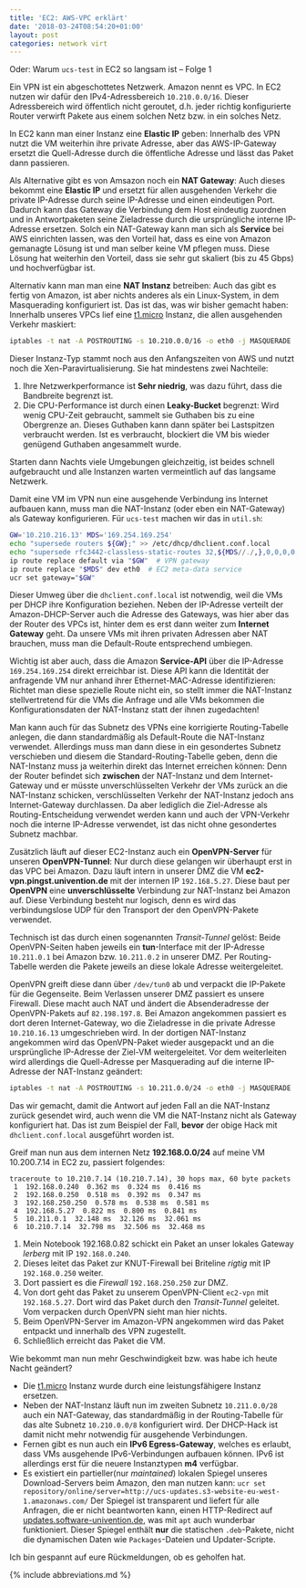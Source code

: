 ```yaml
---
title: 'EC2: AWS-VPC erklärt'
date: '2018-03-24T08:54:20+01:00'
layout: post
categories: network virt
---
```


Oder: Warum `ucs-test` in EC2 so langsam ist – Folge 1

Ein VPN ist ein abgeschottetes Netzwerk. Amazon nennt es VPC.
In EC2 nutzen wir dafür den IPv4-Adressbereich `10.210.0.0/16`.
Dieser Adressbereich wird öffentlich nicht geroutet, d.h. jeder richtig konfigurierte Router verwirft Pakete aus einem solchen Netz bzw. in ein solches Netz.

In EC2 kann man einer Instanz eine **Elastic IP** geben:
Innerhalb des VPN nutzt die VM weiterhin ihre private Adresse, aber das AWS-IP-Gateway ersetzt die Quell-Adresse durch die öffentliche Adresse und lässt das Paket dann passieren.

Als Alternative gibt es von Amsazon noch ein **NAT Gateway**:
Auch dieses bekommt eine **Elastic IP** und ersetzt für allen ausgehenden Verkehr die private IP-Adresse durch seine IP-Adresse und einen eindeutigen Port.
Dadurch kann das Gateway die Verbindung dem Host eindeutig zuordnen und in Antwortpaketen seine Zieladresse durch die ursprüngliche interne IP-Adresse ersetzen.
Solch ein NAT-Gateway kann man sich als **Service** bei AWS einrichten lassen, was den Vorteil hat, dass es eine von Amazon gemanagte Lösung ist und man selber keine VM pflegen muss.
Diese Lösung hat weiterhin den Vorteil, dass sie sehr gut skaliert (bis zu 45 Gbps) und hochverfügbar ist.

Alternativ kann man man eine **NAT Instanz** betreiben:
Auch das gibt es fertig von Amazon, ist aber nichts anderes als ein Linux-System, in dem Masquerading konfiguriert ist.
Das ist das, was wir bisher gemacht haben:
Innerhalb unseres VPCs lief eine [t1.micro](https://docs.aws.amazon.com/de_de/AWSEC2/latest/UserGuide/concepts_micro_instances.html) Instanz, die allen ausgehenden Verkehr maskiert:

```bash
iptables -t nat -A POSTROUTING -s 10.210.0.0/16 -o eth0 -j MASQUERADE
```

Dieser Instanz-Typ stammt noch aus den Anfangszeiten von AWS und nutzt noch die Xen-Paravirtualisierung.
Sie hat mindestens zwei Nachteile:

1. Ihre Netzwerkperformance ist **Sehr niedrig**, was dazu führt, dass die Bandbreite begrenzt ist.
2. Die CPU-Performance ist durch einen **Leaky-Bucket** begrenzt: Wird wenig CPU-Zeit gebraucht, sammelt sie Guthaben bis zu eine Obergrenze an. Dieses Guthaben kann dann später bei Lastspitzen verbraucht werden. Ist es verbraucht, blockiert die VM bis wieder genügend Guthaben angesammelt wurde.

Starten dann Nachts viele Umgebungen gleichzeitig, ist beides schnell aufgebraucht und alle Instanzen warten vermeintlich auf das langsame Netzwerk.

Damit eine VM im VPN nun eine ausgehende Verbindung ins Internet aufbauen kann, muss man die NAT-Instanz (oder eben ein NAT-Gateway) als Gateway konfigurieren.
Für `ucs-test` machen wir das in `util.sh`:

```bash
GW='10.210.216.13' MDS='169.254.169.254'
echo "supersede routers ${GW};" >> /etc/dhcp/dhclient.conf.local
echo "supersede rfc3442-classless-static-routes 32,${MDS//./,},0,0,0,0,0,${GW//./,};" >> /etc/dhcp/dhclient.conf.local
ip route replace default via "$GW"  # VPN gateway
ip route replace "$MDS" dev eth0  # EC2 meta-data service
ucr set gateway="$GW"
```

Dieser Umweg über die `dhclient.conf.local` ist notwendig, weil die VMs per DHCP ihre Konfiguration beziehen.
Neben der IP-Adresse verteilt der Amazon-DHCP-Server auch die Adresse des Gateways, was hier aber das der Router des VPCs ist, hinter dem es erst dann weiter zum **Internet Gateway** geht.
Da unsere VMs mit ihren privaten Adressen aber NAT brauchen, muss man die Default-Route entsprechend umbiegen.

Wichtig ist aber auch, dass die Amazon **Service-API** über die IP-Adresse `169.254.169.254` direkt erreichbar ist.
Diese API kann die Identität der anfragende VM nur anhand ihrer Ethernet-MAC-Adresse identifizieren:
Richtet man diese spezielle Route nicht ein, so stellt immer die NAT-Instanz stellvertretend für die VMs die Anfrage und alle VMs bekommen die Konfigurationsdaten der NAT-Instanz statt der ihnen zugedachten!

Man kann auch für das Subnetz des VPNs eine korrigierte Routing-Tabelle anlegen, die dann standardmäßig als Default-Route die NAT-Instanz verwendet.
Allerdings muss man dann diese in ein gesondertes Subnetz verschieben und diesem die Standard-Routing-Tabelle geben, denn die NAT-Instanz muss ja weiterhin direkt das Internet erreichen können:
Denn der Router befindet sich **zwischen** der NAT-Instanz und dem Internet-Gateway und er müsste unverschlüsselten Verkehr der VMs zurück an die NAT-Instanz schicken, verschlüsselten Verkehr der NAT-Instanz jedoch ans Internet-Gateway durchlassen.
Da aber lediglich die Ziel-Adresse als Routing-Entscheidung verwendet werden kann und auch der VPN-Verkehr noch die interne IP-Adresse verwendet, ist das nicht ohne gesondertes Subnetz machbar.

Zusätzlich läuft auf dieser EC2-Instanz auch ein **OpenVPN-Server** für unseren **OpenVPN-Tunnel**:
Nur durch diese gelangen wir überhaupt erst in das VPC bei Amazon.
Dazu läuft intern in unserer DMZ die VM **ec2-vpn.pingst.univention.de** mit der internen IP `192.168.5.27`.
Diese baut per **OpenVPN** eine **unverschlüsselte** Verbindung zur NAT-Instanz bei Amazon auf.
Diese Verbindung besteht nur logisch, denn es wird das verbindungslose UDP für den Transport der den OpenVPN-Pakete verwendet.

Technisch ist das durch einen sogenannten *Transit-Tunnel* gelöst:
Beide OpenVPN-Seiten haben jeweils ein **tun**-Interface mit der IP-Adresse `10.211.0.1` bei Amazon bzw. `10.211.0.2` in unserer DMZ.
Per Routing-Tabelle werden die Pakete jeweils an diese lokale Adresse weitergeleitet.

OpenVPN greift diese dann über `/dev/tun0` ab und verpackt die IP-Pakete für die Gegenseite.
Beim Verlassen unserer DMZ passiert es unsere Firewall.
Diese macht auch NAT und ändert die Absenderadresse der OpenVPN-Pakets auf `82.198.197.8`.
Bei Amazon angekommen passiert es dort deren Internet-Gateway, wo die Zieladresse in die private Adresse `10.210.16.13` umgeschrieben wird.
In der dortigen NAT-Instanz angekommen wird das OpenVPN-Paket wieder ausgepackt und an die ursprüngliche IP-Adresse der Ziel-VM weitergeleitet.
Vor dem weiterleiten wird allerdings die Quell-Adresse per Masquerading auf die interne IP-Adresse der NAT-Instanz geändert:

```bash
iptables -t nat -A POSTROUTING -s 10.211.0.0/24 -o eth0 -j MASQUERADE
```

Das wir gemacht, damit die Antwort auf jeden Fall an die NAT-Instanz zurück gesendet wird, auch wenn die VM die NAT-Instanz nicht als Gateway konfiguriert hat.
Das ist zum Beispiel der Fall, **bevor** der obige Hack mit `dhclient.conf.local` ausgeführt worden ist.

<!-- [![EC2-VPN](https://hutten.knut.univention.de/blog/wp-content/uploads/2018/03/AWS-EC2-VPN.svg)](https://hutten.knut.univention.de/blog/wp-content/uploads/2018/03/AWS-EC2-VPN.svg) -->

Greif man nun aus dem internen Netz **192.168.0.0/24** auf meine VM 10.200.7.14 in EC2 zu, passiert folgendes:

```
traceroute to 10.210.7.14 (10.210.7.14), 30 hops max, 60 byte packets
 1  192.168.0.240  0.362 ms  0.324 ms  0.416 ms
 2  192.168.0.250  0.518 ms  0.392 ms  0.347 ms
 3  192.168.250.250  0.578 ms  0.538 ms  0.581 ms
 4  192.168.5.27  0.822 ms  0.800 ms  0.841 ms
 5  10.211.0.1  32.148 ms  32.126 ms  32.061 ms
 6  10.210.7.14  32.798 ms  32.506 ms  32.468 ms
```

1. Mein Notebook 192.168.0.82 schickt ein Paket an unser lokales Gateway _lerberg_ mit IP `192.168.0.240`.
2. Dieses leitet das Paket zur KNUT-Firewall bei Briteline _rigtig_ mit IP `192.168.0.250` weiter.
3. Dort passiert es die _Firewall_ `192.168.250.250` zur DMZ.
4. Von dort geht das Paket zu unserem OpenVPN-Client `ec2-vpn` mit `192.168.5.27`. Dort wird das Paket durch den *Transit-Tunnel* geleitet. Vom verpacken durch OpenVPN sieht man hier nichts.
5. Beim OpenVPN-Server im Amazon-VPN angekommen wird das Paket entpackt und innerhalb des VPN zugestellt.
6. Schließlich erreicht das Paket die VM.

Wie bekommt man nun mehr Geschwindigkeit bzw. was habe ich heute Nacht geändert?

- Die [t1.micro](https://aws.amazon.com/de/ec2/previous-generation/) Instanz wurde durch eine leistungsfähigere Instanz ersetzen.
- Neben der NAT-Instanz läuft nun im zweiten Subnetz `10.211.0.0/28` auch ein NAT-Gateway, das standardmäßig in der Routing-Tabelle für das alte Subnetz `10.210.0.0/8` konfiguriert wird. Der DHCP-Hack ist damit nicht mehr notwendig für ausgehende Verbindungen.
- Fernen gibt es nun auch ein **IPv6 Egress-Gateway**, welches es erlaubt, dass VMs ausgehende IPv6-Verbindungen aufbauen können. IPv6 ist allerdings erst für die neuere Instanztypen **m4** verfügbar.
- Es existiert ein partieller(nur *maintained*) lokalen Spiegel unseres Download-Servers beim Amazon, den man nutzen kann: `ucr set repository/online/server=http://ucs-updates.s3-website-eu-west-1.amazonaws.com/` Der Spiegel ist transparent und liefert für alle Anfragen, die er nicht beantworten kann, einen HTTP-Redirect auf [updates.software-univention.de](http://updates.software-univention.de/), was mit `apt` auch wunderbar funktioniert. Dieser Spiegel enthält **nur** die statischen `.deb`-Pakete, nicht die dynamischen Daten wie `Packages`-Dateien und Updater-Scripte.

Ich bin gespannt auf eure Rückmeldungen, ob es geholfen hat.

{% include abbreviations.md %}
